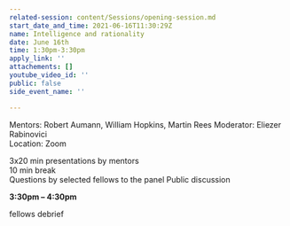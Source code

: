 ```yaml
---
related-session: content/Sessions/opening-session.md
start_date_and_time: 2021-06-16T11:30:29Z
name: Intelligence and rationality
date: June 16th
time: 1:30pm-3:30pm
apply_link: ''
attachements: []
youtube_video_id: ''
public: false
side_event_name: ''

---
```

Mentors: Robert Aumann, William Hopkins, Martin Rees Moderator: Eliezer Rabinovici  
Location: Zoom

3x20 min presentations by mentors  
10 min break  
Questions by selected fellows to the panel                                     Public discussion

**3:30pm – 4:30pm**

fellows debrief